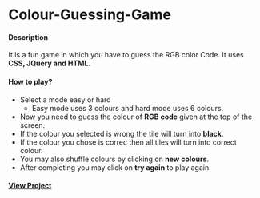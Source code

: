 # Colour-Guessing-Game

#### Description
It is a fun game in which you have to guess the RGB color Code. It uses **CSS, JQuery and HTML**.

#### How to play?
+ Select a mode easy or hard
    + Easy mode uses 3 colours and hard mode uses 6 colours.
+ Now you need to guess the colour of **RGB code** given at the top of the screen.
+ If the colour you selected is wrong the tile will turn into **black**.
+ If the colour you chose is correc then all tiles will turn into correct colour.
+ You may also shuffle colours by clicking on **new colours**.
+ After completing you may click on **try again** to play again.

#### <a href="https://htmlpreview.github.io/?https://github.com/Jashanveer/Colour-Guessing-Game/blob/master/Color%20Game.html" target="_blank"> View Project </a>
